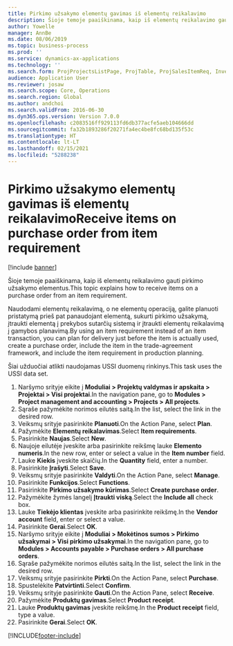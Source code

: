 ```yaml
---
title: Pirkimo užsakymo elementų gavimas iš elementų reikalavimo
description: Šioje temoje paaiškinama, kaip iš elementų reikalavimo gauti pirkimo užsakymo elementus.
author: Yowelle
manager: AnnBe
ms.date: 08/06/2019
ms.topic: business-process
ms.prod: ''
ms.service: dynamics-ax-applications
ms.technology: ''
ms.search.form: ProjProjectsListPage, ProjTable, ProjSalesItemReq, InventItemIdLookupSimple, PurchCreateFromSalesOrder, VendAccountItemLookup, PurchTable, PurchEditLines
audience: Application User
ms.reviewer: josaw
ms.search.scope: Core, Operations
ms.search.region: Global
ms.author: andchoi
ms.search.validFrom: 2016-06-30
ms.dyn365.ops.version: Version 7.0.0
ms.openlocfilehash: c2083516ff929113fd6db377acfe5aeb104666dd
ms.sourcegitcommit: fa32b1893286f20271fa4ec4be8fc68bd135f53c
ms.translationtype: HT
ms.contentlocale: lt-LT
ms.lasthandoff: 02/15/2021
ms.locfileid: "5288238"
---
```

# <a name="receive-items-on-purchase-order-from-item-requirement"></a><span data-ttu-id="dd055-103">Pirkimo užsakymo elementų gavimas iš elementų reikalavimo</span><span class="sxs-lookup"><span data-stu-id="dd055-103">Receive items on purchase order from item requirement</span></span>

[!include [banner](../../includes/banner.md)]

<span data-ttu-id="dd055-104">Šioje temoje paaiškinama, kaip iš elementų reikalavimo gauti pirkimo užsakymo elementus.</span><span class="sxs-lookup"><span data-stu-id="dd055-104">This topic explains how to receive items on a purchase order from an item requirement.</span></span>

<span data-ttu-id="dd055-105">Naudodami elementų reikalavimą, o ne elementų operaciją, galite planuoti pristatymą prieš pat panaudojant elementą, sukurti pirkimo užsakymą, įtraukti elementą į prekybos sutarčių sistemą ir įtraukti elementų reikalavimą į gamybos planavimą.</span><span class="sxs-lookup"><span data-stu-id="dd055-105">By using an item requirement instead of an item transaction, you can plan for delivery just before the item is actually used, create a purchase order, include the item in the trade-agreement framework, and include the item requirement in production planning.</span></span> 

<span data-ttu-id="dd055-106">Šiai užduočiai atlikti naudojamas USSI duomenų rinkinys.</span><span class="sxs-lookup"><span data-stu-id="dd055-106">This task uses the USSI data set.</span></span>

1. <span data-ttu-id="dd055-107">Naršymo srityje eikite į **Moduliai > Projektų valdymas ir apskaita > Projektai > Visi projektai**.</span><span class="sxs-lookup"><span data-stu-id="dd055-107">In the navigation pane, go to **Modules > Project management and accounting > Projects > All projects**.</span></span>
2. <span data-ttu-id="dd055-108">Sąraše pažymėkite norimos eilutės saitą.</span><span class="sxs-lookup"><span data-stu-id="dd055-108">In the list, select the link in the desired row.</span></span>
3. <span data-ttu-id="dd055-109">Veiksmų srityje pasirinkite **Planuoti**.</span><span class="sxs-lookup"><span data-stu-id="dd055-109">On the Action Pane, select **Plan**.</span></span>
4. <span data-ttu-id="dd055-110">Pažymėkite **Elementų reikalavimas**.</span><span class="sxs-lookup"><span data-stu-id="dd055-110">Select **Item requirements**.</span></span>
5. <span data-ttu-id="dd055-111">Pasirinkite **Naujas**.</span><span class="sxs-lookup"><span data-stu-id="dd055-111">Select **New**.</span></span>
6. <span data-ttu-id="dd055-112">Naujoje eilutėje įveskite arba pasirinkite reikšmę lauke **Elemento numeris**.</span><span class="sxs-lookup"><span data-stu-id="dd055-112">In the new row, enter or select a value in the **Item number** field.</span></span>
7. <span data-ttu-id="dd055-113">Lauke **Kiekis** įveskite skaičių.</span><span class="sxs-lookup"><span data-stu-id="dd055-113">In the **Quantity** field, enter a number.</span></span>
8. <span data-ttu-id="dd055-114">Pasirinkite **Įrašyti**.</span><span class="sxs-lookup"><span data-stu-id="dd055-114">Select **Save**.</span></span>
9. <span data-ttu-id="dd055-115">Veiksmų srityje pasirinkite **Valdyti**.</span><span class="sxs-lookup"><span data-stu-id="dd055-115">On the Action Pane, select **Manage**.</span></span>
10. <span data-ttu-id="dd055-116">Pasirinkite **Funkcijos**.</span><span class="sxs-lookup"><span data-stu-id="dd055-116">Select **Functions**.</span></span>
11. <span data-ttu-id="dd055-117">Pasirinkite **Pirkimo užsakymo kūrimas**.</span><span class="sxs-lookup"><span data-stu-id="dd055-117">Select **Create purchase order**.</span></span>
12. <span data-ttu-id="dd055-118">Pažymėkite žymės langelį **Įtraukti viską**.</span><span class="sxs-lookup"><span data-stu-id="dd055-118">Select the **Include all** check box.</span></span>
13. <span data-ttu-id="dd055-119">Lauke **Tiekėjo klientas** įveskite arba pasirinkite reikšmę.</span><span class="sxs-lookup"><span data-stu-id="dd055-119">In the **Vendor account** field, enter or select a value.</span></span>
14. <span data-ttu-id="dd055-120">Pasirinkite **Gerai**.</span><span class="sxs-lookup"><span data-stu-id="dd055-120">Select **OK**.</span></span>
15. <span data-ttu-id="dd055-121">Naršymo srityje eikite į **Moduliai > Mokėtinos sumos > Pirkimo užsakymai > Visi pirkimo užsakymai**.</span><span class="sxs-lookup"><span data-stu-id="dd055-121">In the navigation pane, go to **Modules > Accounts payable > Purchase orders > All purchase orders**.</span></span>
16. <span data-ttu-id="dd055-122">Sąraše pažymėkite norimos eilutės saitą.</span><span class="sxs-lookup"><span data-stu-id="dd055-122">In the list, select the link in the desired row.</span></span>
17. <span data-ttu-id="dd055-123">Veiksmų srityje pasirinkite **Pirkti**.</span><span class="sxs-lookup"><span data-stu-id="dd055-123">On the Action Pane, select **Purchase**.</span></span>
18. <span data-ttu-id="dd055-124">Spustelėkite **Patvirtinti**.</span><span class="sxs-lookup"><span data-stu-id="dd055-124">Select **Confirm**.</span></span>
19. <span data-ttu-id="dd055-125">Veiksmų srityje pasirinkite **Gauti**.</span><span class="sxs-lookup"><span data-stu-id="dd055-125">On the Action Pane, select **Receive**.</span></span>
20. <span data-ttu-id="dd055-126">Pažymėkite **Produktų gavimas**.</span><span class="sxs-lookup"><span data-stu-id="dd055-126">Select **Product receipt**.</span></span>
21. <span data-ttu-id="dd055-127">Lauke **Produktų gavimas** įveskite reikšmę.</span><span class="sxs-lookup"><span data-stu-id="dd055-127">In the **Product receipt** field, type a value.</span></span>
22. <span data-ttu-id="dd055-128">Pasirinkite **Gerai**.</span><span class="sxs-lookup"><span data-stu-id="dd055-128">Select **OK**.</span></span>



[!INCLUDE[footer-include](../../includes/footer-banner.md)]